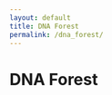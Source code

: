 ```yaml
---
layout: default
title: DNA Forest
permalink: /dna_forest/
---
```


<h1>DNA Forest</h1>
<canvas id="forestCanvas" width="800" height="600"></canvas>
<script src="{{ '/assets/forest.js' | relative_url }}"></script>
